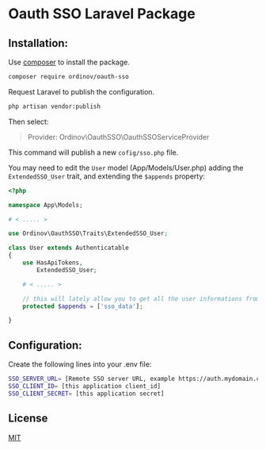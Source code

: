 # Oauth SSO Laravel Package

## Installation:

Use [composer](https://getcomposer.org/) to install the package.

```bash
composer require ordinov/oauth-sso
```

Request Laravel to publish the configuration.

```bash
php artisan vendor:publish
```

Then select:

> Provider: Ordinov\OauthSSO\OauthSSOServiceProvider

This command will publish a new `cofig/sso.php` file.

You may need to edit the `User` model (App/Models/User.php) adding the `ExtendedSSO_User` trait, and extending the `$appends` property:
```php
<?php

namespace App\Models;

# < ..... >

use Ordinov\OauthSSO\Traits\ExtendedSSO_User;

class User extends Authenticatable
{
    use HasApiTokens, 
        ExtendedSSO_User;

    # < ..... >

    // this will lately allow you to get all the user informations from the SSO provider with $user->sso_data;
    protected $appends = ['sso_data'];

}
```

## Configuration:
Create the following lines into your .env file:

```bash
SSO_SERVER_URL= [Remote SSO server URL, example https://auth.mydomain.com]
SSO_CLIENT_ID= [this application client_id]
SSO_CLIENT_SECRET= [this application secret]
```

## License
[MIT](https://choosealicense.com/licenses/mit/)